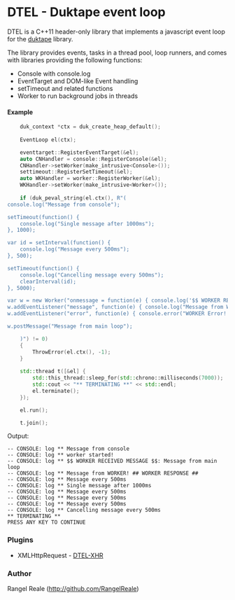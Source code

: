 # DTEL - Duktape event loop

DTEL is a C++11 header-only library that implements a javascript event loop for the [duktape](http://duktape.org) library.

The library provides events, tasks in a thread pool, loop runners, and comes with libraries providing the following functions:

* Console with console.log
* EventTarget and DOM-like Event handling
* setTimeout and related functions
* Worker to run background jobs in threads

#### Example

```c++
    duk_context *ctx = duk_create_heap_default();
    
	EventLoop el(ctx);

	eventtarget::RegisterEventTarget(&el);
	auto CNHandler = console::RegisterConsole(&el);
	CNHandler->setWorker(make_intrusive<Console>());
	settimeout::RegisterSetTimeout(&el);
	auto WKHandler = worker::RegisterWorker(&el);
	WKHandler->setWorker(make_intrusive<Worker>());
		
	if (duk_peval_string(el.ctx(), R"(	
console.log("Message from console");

setTimeout(function() {
	console.log("Single message after 1000ms");
}, 1000);

var id = setInterval(function() {
	console.log("Message every 500ms");
}, 500);

setTimeout(function() {
	console.log("Cancelling message every 500ms");
	clearInterval(id);
}, 5000);

var w = new Worker("onmessage = function(e) { console.log('$$ WORKER RECEIVED MESSAGE $$: '+e.data); postMessage('## WORKER RESPONSE ##'); }; console.log('worker started!');");
w.addEventListener("message", function(e) { console.log("Message from WORKER! " + e.data); } );
w.addEventListener("error", function(e) { console.error("WORKER Error! " + e.message); } );

w.postMessage("Message from main loop");

	)") != 0)
	{
		ThrowError(el.ctx(), -1);
	}
	
	std::thread t([&el] {
		std::this_thread::sleep_for(std::chrono::milliseconds(7000));
		std::cout << "** TERMINATING **" << std::endl;
		el.terminate();
	});

	el.run();

	t.join();

```

Output:

```
-- CONSOLE: log ** Message from console
-- CONSOLE: log ** worker started!
-- CONSOLE: log ** $$ WORKER RECEIVED MESSAGE $$: Message from main loop
-- CONSOLE: log ** Message from WORKER! ## WORKER RESPONSE ##
-- CONSOLE: log ** Message every 500ms
-- CONSOLE: log ** Single message after 1000ms
-- CONSOLE: log ** Message every 500ms
-- CONSOLE: log ** Message every 500ms
-- CONSOLE: log ** Message every 500ms
-- CONSOLE: log ** Cancelling message every 500ms
** TERMINATING **
PRESS ANY KEY TO CONTINUE
```

### Plugins

* XMLHttpRequest - [DTEL-XHR](https://github.com/RangelReale/dtel-xhr)

### Author

Rangel Reale (http://github.com/RangelReale)
